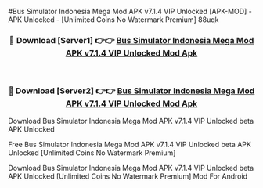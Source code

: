#Bus Simulator Indonesia Mega Mod APK v7.1.4 VIP Unlocked [APK-MOD] - APK Unlocked - [Unlimited Coins No Watermark Premium] 88uqk



<div align="center">

<h3>🔴 Download [Server1] 👉👉 <a href="https://momento.my/?title=Bus_Simulator_Indonesia_Mega_Mod_APK_v7.1.4_VIP_Unlocked">Bus Simulator Indonesia Mega Mod APK v7.1.4 VIP Unlocked Mod Apk</a></h3><br>

<h3>🔴 Download [Server2] 👉👉 <a href="https://momento.my/?title=Bus_Simulator_Indonesia_Mega_Mod_APK_v7.1.4_VIP_Unlocked">Bus Simulator Indonesia Mega Mod APK v7.1.4 VIP Unlocked Mod Apk</a></h3>
</div>



Download Bus Simulator Indonesia Mega Mod APK v7.1.4 VIP Unlocked beta APK Unlocked

Free Bus Simulator Indonesia Mega Mod APK v7.1.4 VIP Unlocked beta APK Unlocked [Unlimited Coins No Watermark Premium]

Download Bus Simulator Indonesia Mega Mod APK v7.1.4 VIP Unlocked beta APK Unlocked [Unlimited Coins No Watermark Premium] Mod For Android
